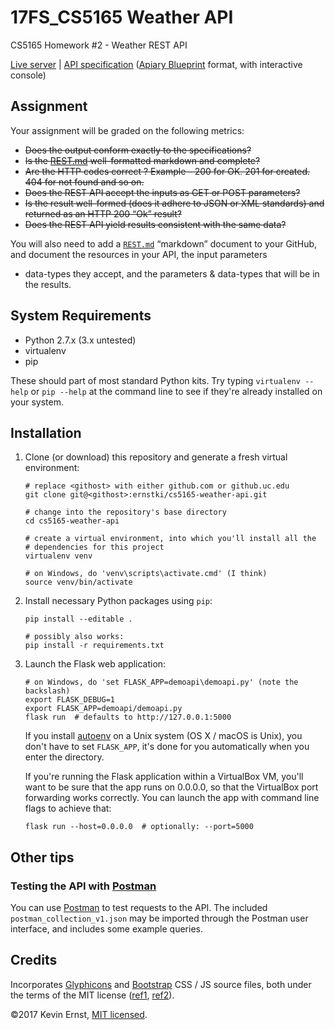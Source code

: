 # 17FS_CS5165 Weather API
CS5165 Homework #2 - Weather REST API

[Live server](http://cs5165ernstki.ddns.net) | 
[API specification](http://docs.cs5165weatherapi.apiary.io)
([Apiary Blueprint][apiarybp] format, with interactive console)

## Assignment 

Your assignment will be graded on the following metrics:

* <strike>Does the output conform exactly to the specifications?</strike>
* <strike>Is the [REST.md](REST.md) well-formatted markdown and
  complete?</strike>
* <strike>Are the HTTP codes correct ? Example - 200 for OK. 201 for created.
  404 for not found and so on.</strike>
* <strike>Does the REST API accept the inputs as GET or POST
  parameters?</strike>
* <strike>Is the result well-formed (does it adhere to JSON or XML standards) and
  returned as an HTTP 200 “Ok” result?</strike>
* <strike>Does the REST API yield results consistent with the same
  data?</strike>

You will also need to add a [`REST.md`](REST.md) “markdown” document to your
GitHub, and document the resources in your API, the input parameters
+ data-types they accept, and the parameters &amp; data-types that will be in
the results.

## System Requirements

* Python 2.7.x (3.x untested)
* virtualenv
* pip

These should part of most standard Python kits. Try typing `virtualenv --help`
or `pip --help` at the command line to see if they're already installed on your
system.

## Installation

1. Clone (or download) this repository and generate a fresh virtual
   environment:

    ```
    # replace <githost> with either github.com or github.uc.edu
    git clone git@<githost>:ernstki/cs5165-weather-api.git

    # change into the repository's base directory
    cd cs5165-weather-api

    # create a virtual environment, into which you'll install all the
    # dependencies for this project
    virtualenv venv

    # on Windows, do 'venv\scripts\activate.cmd' (I think)
    source venv/bin/activate
    ```

2. Install necessary Python packages using `pip`:

    ```
    pip install --editable .

    # possibly also works:
    pip install -r requirements.txt
    ```

3. Launch the Flask web application:

    ```
    # on Windows, do 'set FLASK_APP=demoapi\demoapi.py' (note the backslash)
    export FLASK_DEBUG=1
    export FLASK_APP=demoapi/demoapi.py
    flask run  # defaults to http://127.0.0.1:5000
    ```

    If you install [autoenv] on a Unix system (OS X / macOS is Unix), you don't
    have to set `FLASK_APP`, it's done for you automatically when you enter the
    directory.

    If you're running the Flask application within a VirtualBox VM, you'll want
    to be sure that the app runs on 0.0.0.0, so that the VirtualBox port
    forwarding works correctly. You can launch the app with command line flags
    to achieve that:

    ```
    flask run --host=0.0.0.0  # optionally: --port=5000
    ```

## Other tips

### Testing the API with [Postman][]

You can use [Postman][] to test requests to the API. The included
`postman_collection_v1.json` may be imported through the Postman user
interface, and includes some example queries.

## Credits
Incorporates [Glyphicons][] and [Bootstrap][] CSS / JS source files, both
under the terms of the MIT license ([ref1][glyphlicense], [ref2][bslicense]).

&copy;2017 Kevin Ernst, [MIT licensed](LICENSE.txt).

[apiarybp]: https://apiblueprint.org/documentation/specification.html
[autoenv]: https://github.com/kennethreitz/autoenv
[postman]: https://www.getpostman.com/apps
[glyphicons]: https://glyphicons.com/
[bootstrap]: https://getbootstrap.com/
[glyphlicense]: https://glyphicons.com/license/
[bslicense]: https://github.com/twbs/bootstrap/blob/master/LICENSE
